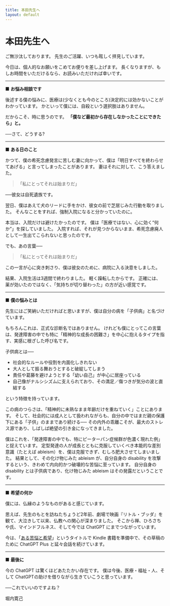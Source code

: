 ```yaml
---
title: 本田先生へ
layout: default
---
```

# 本田先生へ

ご無沙汰しております。
先生のご活躍、いつも眩しく拝見しています。

今日は、個人的なお願いをこめてお便りを差し上げます。
長くなりますが、もしお時間をいただけるなら、お読みいただければ幸いです。


----


■ **お悩み相談です**

後述する僕の悩みに、医療は(少なくとも今のところ)決定的には効かないことがわかっています。
かといって僕には、自殺という選択肢はありません。

だからこそ、時に思うのです。
**「僕など最初から存在しなかったことにできたら」と。**

──さて、どうする?


----


■ **ある日のこと**

かつて、僕の希死念慮発言に苦しむ妻に向かって、僕は「明日すべてを終わらせてあげる」と言ってしまったことがあります。
妻はそれに対して、こう答えました。

> 「私にとってそれは始まりだ」

──彼女は自死遺族です。

翌日、僕はあえて犬のリードに手をかけ、彼女の前で芝居じみた行動を取りました。
そんなことをすれば、強制入院になると分かっていたのに。

本当は、入院だけは避けたかったのです。
僕は「医療ではない、心に効く“何か”」を探していました。
入院すれば、それが見つからないまま、希死念慮廃人として一生出てこられないと思ったのです。

でも、あの言葉──

> 「私にとってそれは始まりだ」

この一言が心に突き刺さり、僕は彼女のために、病院に入る決意をしました。

結果、入院生活は3週間で終わりました。
軽く躁転したからです。
正確には、薬が効いたのではなく、「気持ちが切り替わった」の方が近い感覚です。


----


■ **僕の悩みとは**

先生にはご笑納いただければと思いますが、僕は自分の病を「子供病」と名づけています。

もちろんこれは、正式な診断名ではありません。
けれども僕にとってこの言葉は、発達障害の中でも特に「精神的な成長の困難さ」を中心に抱えるタイプを指す、実感に根ざした呼び名です。

子供病とは──

- 社会的なルールや役割を内面化しきれない
- 大人として振る舞おうとすると破綻してしまう
- 責任や葛藤を避けようとする「幼い自己」が中心に居座っている
- 自己像がナルシシズムに支えられており、その満足／傷つきが気分の波と直結する

という特徴を持っています。

この病のつらさは、「精神的に未熟なまま年齢だけを重ねていく」ことにあります。
そして、社会的には成人として扱われながらも、自分の中ではまだ親の保護下にある「子供」のままであり続ける──
その内外の乖離こそが、最大のストレス源であり、しばしば絶望の引き金になってきました。

僕はこれを、「発達障害の中でも、特にピーターパン症候群が色濃く現れた例」と捉えています。
定型発達の人が成長とともに克服していくべき本能的な差別意識（たとえば ableism）を、僕は克服できず、むしろ肥大させてしまいました。
結果として、その化け物じみた ableism が、自分自身の disability を攻撃するという、きわめて内向的かつ破壊的な苦悩に至っています。
自分自身の disability とは子供病であり、化け物じみた ableism はその発露だということです。


----


■ **希望の何か**

僕には、仏縁のようなものがあると感じています。

思えば、先生のもとを訪ねたちょうど2年前、劇場で映画『リトル・ブッダ』を観て、大泣きして以来、仏教への関心が深まりました。
そこから禅、ひろさちや氏、マインドフルネス、そして今では ChatGPT にまでつながっています。

今は、「[ある苦悩と希望](a-suffering-and-hopes/)」というタイトルで Kindle 書籍を準備中で、その草稿のために ChatGPT Plus と延々会話を続けています。


----


■ **最後に**

今の ChatGPT は驚くほどあたたかい存在です。
僕は今後、医療・福祉・人、そして ChatGPTの助けを借りながら生きていこうと思っています。

──これでいいのですよね？

堀内寛己
